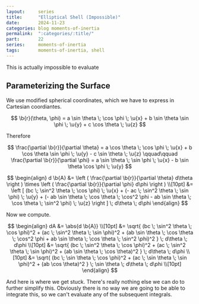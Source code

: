 ```yaml
---
layout:     series
title:      "Elliptical Shell (Impossible)"
date:       2024-11-23
categories: blog moments-of-inertia
permalink:  ":categories/:title/"
part:       22
series:     moments-of-inertia
tags:       moments-of-inertia, shell
---
```


This is actually impossible to evaluate

## Parameterizing the Surface

We use modified spherical coordinates, which we have to express in Cartesian coordiantes.

$$
\b{r}(\theta, \phi) = a \sin \theta \; \cos \phi \; \u{x} + b \sin \theta \sin \phi \; \u{y} + c \cos \theta \; \u{z}
$$

Therefore

$$
\frac{\partial \b{r}}{\partial \theta} = a \cos \theta \; \cos \phi \; \u{x} + b \cos \theta \sin \phi \; \u{y} - c \sin \theta \; \u{z}
\qquad\qquad
\frac{\partial \b{r}}{\partial \phi} = a \sin \theta \; \sin \phi \; \u{x} - b \sin \theta \cos \phi \; \u{y}
$$


$$
\begin{align}
    d \b{A} &= \left ( \frac{\partial \b{r}}{\partial \theta} d\theta \right ) \times \left ( \frac{\partial \b{r}}{\partial \phi} d\phi \right ) \\[10pt]
    &= \left [ (bc \; \sin^2 \theta \; \cos \phi) \; \u{x}
    + (- ac \; \sin^2 \theta \; \sin \phi) \; \u{y}
    + (- ab \sin \theta \; \cos \theta \; \cos^2 \phi - ab \sin \theta \; \cos \theta \; \sin^2 \phi) \; \u{z}
    \right ] \; d\theta \; d\phi
\end{align}
$$

Now we compute.

$$
\begin{align}
    dA &= \abs{d \b{A}} \\[10pt]
    &=  \sqrt{ (bc \; \sin^2 \theta \; \cos \phi)^2 + (ac \; \sin^2 \theta \; \sin \phi)^2 + (ab \sin \theta \; \cos \theta \; \cos^2 \phi + ab \sin \theta \; \cos \theta \; \sin^2 \phi)^2 } \; d\theta \; d\phi \\[10pt]
    &= \sqrt{ (bc \; \sin^2 \theta \; \cos \phi)^2 + (ac \; \sin^2 \theta \; \sin \phi)^2 + (ab \sin \theta \; \cos \theta)^2 } \; d\theta \; d\phi \\[10pt]
    &= \sqrt{ (bc \; \sin \theta \; \cos \phi)^2 + (ac \; \sin \theta \; \sin \phi)^2 + (ab \cos \theta)^2 } \; \sin \theta \; d\theta \; d\phi \\[10pt]
\end{align}
$$

And here is where we get stuck. There's really nothing else we can do to further simplify this. Obviously there is no way we are going to be able to integrate this, so we can't evaluate any of the subsequent integrals.

<!-- 
## Mass

$$
\begin{align}
    M &= \int dm \\[10pt]
    &= \sigma \int dA \\[10pt]
\end{align}
$$

<br>

## Moment of Inertia About Central Axis

$$
\begin{align}
    I &= \int r_{axis}^2 dm \\[10pt]
    &= \sigma \int r_{axis}^2 dA \\[10pt]
\end{align}
$$

<br>

## Moment of Inertia About Central Diameter

$$
\begin{align}
    I &= \int r_{axis}^2 dm \\[10pt]
    &= \sigma \int r_{axis}^2 dA \\[10pt]
\end{align}
$$ -->